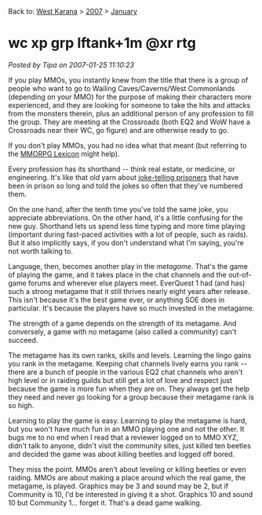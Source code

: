 Back to: [West Karana](/posts/westkarana.md) > [2007](/posts/2007/westkarana.md) > [January](./westkarana.md)
# wc xp grp lftank+1m @xr rtg

*Posted by Tipa on 2007-01-25 11:10:23*

If you play MMOs, you instantly knew from the title that there is a group of people who want to go to Wailing Caves/Caverns/West Commonlands (depending on your MMO) for the purpose of making their characters more experienced, and they are looking for someone to take the hits and attacks from the monsters therein, plus an additional person of any profession to fill the group. They are meeting at the Crossroads (both EQ2 and WoW have a Crossroads near their WC, go figure) and are otherwise ready to go.

If you don't play MMOs, you had no idea what that meant (but referring to the [MMORPG Lexicon](http://www.nickyee.com/daedalus/archives/001313.php) might help).

Every profession has its shorthand -- think real estate, or medicine, or engineering. It's like that old yarn about [joke-telling prisoners](http://www.hyperorg.com/blogger/mtarchive/001978.html) that have been in prison so long and told the jokes so often that they've numbered them.

On the one hand, after the tenth time you've told the same joke, you appreciate abbreviations. On the other hand, it's a little confusing for the new guy.
Shorthand lets us spend less time typing and more time playing (important during fast-paced activities with a lot of people, such as raids). But it also implicitly says, if you don't understand what I'm saying, you're not worth talking to.

Language, then, becomes another play in the *metagame*. That's the game of playing the game, and it takes place in the chat channels and the out-of-game forums and wherever else players meet. EverQuest 1 had (and has) such a strong metagame that it still thrives nearly eight years after release. This isn't because it's the best game ever, or anything SOE does in particular. It's because the players have so much invested in the metagame.

The strength of a game depends on the strength of its metagame. And conversely, a game with no metagame (also called a community) can't succeed.

The metagame has its own ranks, skills and levels. Learning the lingo gains you rank in the metagame. Keeping chat channels lively earns you rank -- there are a bunch of people in the various EQ2 chat channels who aren't high level or in raiding guilds but still get a lot of love and respect just because the game is more fun when they are on. They always get the help they need and never go looking for a group because their metagame rank is so high.

Learning to play the game is easy. Learning to play the metagame is hard, but you won't have much fun in an MMO playing one and not the other. It bugs me to no end when I read that a reviewer logged on to MMO XYZ, didn't talk to anyone, didn't visit the community sites, just killed ten beetles and decided the game was about killing beetles and logged off bored.

They miss the point. MMOs aren't about leveling or killing beetles or even raiding. MMOs are about making a place around which the real game, the metagame, is played. Graphics may be 3 and sound may be 2, but if Community is 10, I'd be interested in giving it a shot. Graphics 10 and sound 10 but Community 1... forget it. That's a dead game walking.
